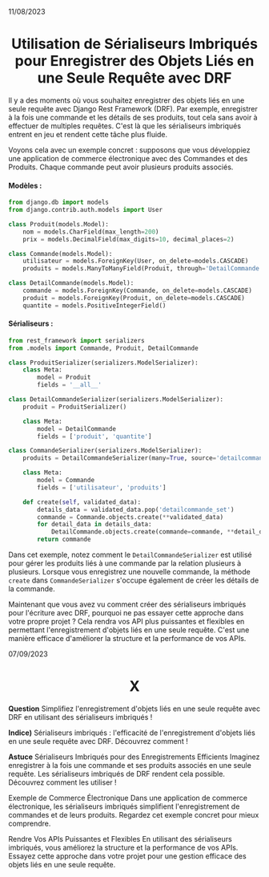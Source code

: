 11/08/2023

<h1 align="center">Utilisation de Sérialiseurs Imbriqués pour Enregistrer des Objets Liés en une Seule Requête avec DRF</h1>

Il y a des moments où vous souhaitez enregistrer des objets liés en une seule requête avec Django Rest Framework (DRF). Par exemple, enregistrer à la fois une commande et les détails de ses produits, tout cela sans avoir à effectuer de multiples requêtes. C'est là que les sérialiseurs imbriqués entrent en jeu et rendent cette tâche plus fluide.

Voyons cela avec un exemple concret : supposons que vous développiez une application de commerce électronique avec des Commandes et des Produits. Chaque commande peut avoir plusieurs produits associés.

#### Modèles :

```python
from django.db import models
from django.contrib.auth.models import User

class Produit(models.Model):
    nom = models.CharField(max_length=200)
    prix = models.DecimalField(max_digits=10, decimal_places=2)

class Commande(models.Model):
    utilisateur = models.ForeignKey(User, on_delete=models.CASCADE)
    produits = models.ManyToManyField(Produit, through='DetailCommande')

class DetailCommande(models.Model):
    commande = models.ForeignKey(Commande, on_delete=models.CASCADE)
    produit = models.ForeignKey(Produit, on_delete=models.CASCADE)
    quantite = models.PositiveIntegerField()
```

#### Sérialiseurs :

```python
from rest_framework import serializers
from .models import Commande, Produit, DetailCommande

class ProduitSerializer(serializers.ModelSerializer):
    class Meta:
        model = Produit
        fields = '__all__'

class DetailCommandeSerializer(serializers.ModelSerializer):
    produit = ProduitSerializer()

    class Meta:
        model = DetailCommande
        fields = ['produit', 'quantite']

class CommandeSerializer(serializers.ModelSerializer):
    produits = DetailCommandeSerializer(many=True, source='detailcommande_set')

    class Meta:
        model = Commande
        fields = ['utilisateur', 'produits']

    def create(self, validated_data):
        details_data = validated_data.pop('detailcommande_set')
        commande = Commande.objects.create(**validated_data)
        for detail_data in details_data:
            DetailCommande.objects.create(commande=commande, **detail_data)
        return commande
```

Dans cet exemple, notez comment le `DetailCommandeSerializer` est utilisé pour gérer les produits liés à une commande par la relation plusieurs à plusieurs. Lorsque vous enregistrez une nouvelle commande, la méthode `create` dans `CommandeSerializer` s'occupe également de créer les détails de la commande.

Maintenant que vous avez vu comment créer des sérialiseurs imbriqués pour l'écriture avec DRF, pourquoi ne pas essayer cette approche dans votre propre projet ? Cela rendra vos API plus puissantes et flexibles en permettant l'enregistrement d'objets liés en une seule requête. C'est une manière efficace d'améliorer la structure et la performance de vos APIs.


07/09/2023

<h1 align="center">X</h1>

**Question**
Simplifiez l'enregistrement d'objets liés en une seule requête avec DRF en utilisant des sérialiseurs imbriqués !

**Indice)**
Sérialiseurs imbriqués : l'efficacité de l'enregistrement d'objets liés en une seule requête avec DRF. Découvrez comment !

**Astuce**
Sérialiseurs Imbriqués pour des Enregistrements Efficients
Imaginez enregistrer à la fois une commande et ses produits associés en une seule requête. Les sérialiseurs imbriqués de DRF rendent cela possible. Découvrez comment les utiliser !

Exemple de Commerce Électronique
Dans une application de commerce électronique, les sérialiseurs imbriqués simplifient l'enregistrement de commandes et de leurs produits. Regardez cet exemple concret pour mieux comprendre.

Rendre Vos APIs Puissantes et Flexibles
En utilisant des sérialiseurs imbriqués, vous améliorez la structure et la performance de vos APIs. Essayez cette approche dans votre projet pour une gestion efficace des objets liés en une seule requête.

